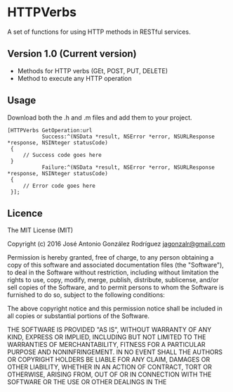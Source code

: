 # HTTPVerbs
A set of functions for using HTTP methods in RESTful services.

## Version 1.0 (Current version)
- Methods for HTTP verbs (GEt, POST, PUT, DELETE)
- Method to execute any HTTP operation

## Usage
Download both the .h and .m files and add them to your project.
 ```
 [HTTPVerbs GetOperation:url 
            Success:^(NSData *result, NSError *error, NSURLResponse *response, NSINteger statusCode) 
  {
      // Success code goes here
  }
            Failure:^(NSData *result, NSError *error, NSURLResponse *response, NSINteger statusCode) 
  {
      // Error code goes here
  }];
  ```

## Licence
The MIT License (MIT)

Copyright (c) 2016 José Antonio González Rodríguez <jagonzalr@gmail.com>

Permission is hereby granted, free of charge, to any person obtaining a copy
of this software and associated documentation files (the "Software"), to deal
in the Software without restriction, including without limitation the rights
to use, copy, modify, merge, publish, distribute, sublicense, and/or sell
copies of the Software, and to permit persons to whom the Software is
furnished to do so, subject to the following conditions:

The above copyright notice and this permission notice shall be included in all
copies or substantial portions of the Software.

THE SOFTWARE IS PROVIDED "AS IS", WITHOUT WARRANTY OF ANY KIND, EXPRESS OR
IMPLIED, INCLUDING BUT NOT LIMITED TO THE WARRANTIES OF MERCHANTABILITY,
FITNESS FOR A PARTICULAR PURPOSE AND NONINFRINGEMENT. IN NO EVENT SHALL THE
AUTHORS OR COPYRIGHT HOLDERS BE LIABLE FOR ANY CLAIM, DAMAGES OR OTHER
LIABILITY, WHETHER IN AN ACTION OF CONTRACT, TORT OR OTHERWISE, ARISING FROM,
OUT OF OR IN CONNECTION WITH THE SOFTWARE OR THE USE OR OTHER DEALINGS IN THE

